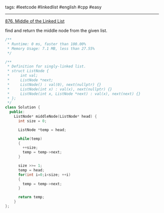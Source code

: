 tags: #leetcode #linkedlist #english #cpp #easy

<hr />

[876. Middle of the Linked List](https://leetcode.com/problems/middle-of-the-linked-list/)

find and return the middle node from the given list.

```cpp
/**
 * Runtime: 0 ms, faster than 100.00%
 * Memory Usage: 7.1 MB, less than 27.55%
 */

/**
 * Definition for singly-linked list.
 * struct ListNode {
 *     int val;
 *     ListNode *next;
 *     ListNode() : val(0), next(nullptr) {}
 *     ListNode(int x) : val(x), next(nullptr) {}
 *     ListNode(int x, ListNode *next) : val(x), next(next) {}
 * };
 */
class Solution {
  public:
    ListNode* middleNode(ListNode* head) {
      int size = 0;

      ListNode *temp = head;

      while(temp)
      {
        ++size;
        temp = temp->next;
      }

      size >>= 1;
      temp = head;
      for(int i=0;i<size; ++i)
      {
        temp = temp->next;
      }

      return temp;
    }
};
```